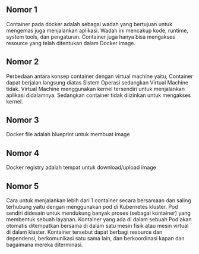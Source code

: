 ## Nomor 1

Container pada docker adalah sebagai wadah yang bertujuan untuk mengemas juga menjalankan aplikasi. Wadah ini mencakup kode, runtime, system tools, dan pengaturan. Container juga hanya bisa mengakses resource yang telah ditentukan dalam Docker image.

## Nomor 2

Perbedaan antara konsep container dengan virtual machine yaitu, Container dapat berjalan langsung diatas Sistem Operasi sedangkan Virtual Machine tidak. Virtual Machine menggunakan kernel tersendiri untuk menjalankan aplikasi didalamnya. Sedangkan container tidak diizinkan untuk mengakses kernel.

## Nomor 3

Docker file adalah blueprint untuk membuat image

## Nomor 4

Docker registry adalah tempat untuk download/upload image

## Nomor 5

Cara untuk menjalankan lebih dari 1 container secara bersamaan dan saling terhubung yaitu dengan menggunakan pod di Kubernetes kluster. Pod sendiri didesain untuk mendukung banyak proses (sebagai kontainer) yang membentuk sebuah layanan. Kontainer yang ada di dalam sebuah Pod akan otomatis ditempatkan bersama di dalam satu mesin fisik atau mesin virtual di dalam klaster. Kontainer tersebut dapat berbagi resource dan dependensi, berkomunikasi satu sama lain, dan berkoordinasi kapan dan bagaimana mereka diterminasi.
